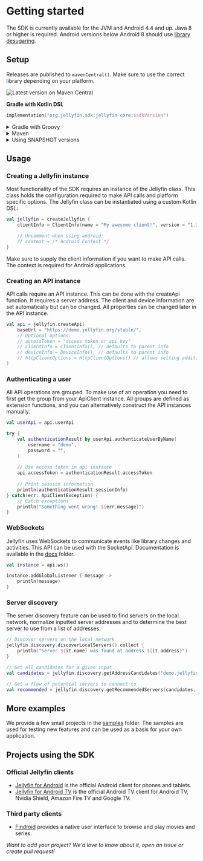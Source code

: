 # Getting started

The SDK is currently available for the JVM and Android 4.4 and up. Java 8 or higher is required. Android versions below
Android 8 should use [library desugaring](https://developer.android.com/studio/write/java8-support#library-desugaring).

## Setup

Releases are published to `mavenCentral()`. Make sure to use the correct library depending on your
platform.

![Latest version on Maven Central](https://img.shields.io/maven-central/v/org.jellyfin.sdk/jellyfin-core.svg)

**Gradle with Kotlin DSL**

```kotlin
implementation("org.jellyfin.sdk:jellyfin-core:$sdkVersion")
```

<details>
  <summary>Gradle with Groovy</summary>

  ```groovy
  implementation "org.jellyfin.sdk:jellyfin-core:$sdkVersion"
   ```
</details>

<details>
  <summary>Maven</summary>

  ```xml
  <dependency>
      <groupId>org.jellyfin.sdk</groupId>
      <artifactId>jellyfin-core</artifactId>
      <version>$sdkVersion</version>
  </dependency>
   ```
</details>

<details>
  <summary>Using SNAPSHOT versions</summary>

When working on new features in your application you might need a build of the SDK targeting the next server version.
For this use case we publish two SNAPSHOT releases: `master-SNAPSHOT` and `openapi-unstable-SNAPSHOT`. To use the
snapshot versions, add the snapshot repository to your build script:
`https://s01.oss.sonatype.org/content/repositories/snapshots/`

An example using Gradle with Kotlin DSL that only allows the `master-SNAPSHOT` version:

  ```kotlin
  repositories {
      maven("https://s01.oss.sonatype.org/content/repositories/snapshots/") {
          content {
              // Only allow SDK snapshots
              includeVersionByRegex("org\\.jellyfin\\.sdk", ".*", "master-SNAPSHOT")
          }
      }
  }
   ```
</details>

## Usage

### Creating a Jellyfin instance

Most functionality of the SDK requires an instance of the Jellyfin class. This class holds
the configuration required to make API calls and platform specific options. The Jellyfin class can
be instantiated using a custom Kotlin DSL:

```kotlin
val jellyfin = createJellyfin {
    clientInfo = ClientInfo(name = "My awesome client!", version = "1.33.7",)

    // Uncomment when using android:
    // context = /* Android Context */
}
```

Make sure to supply the client information if you want to make API calls. The context is required for Android
applications.

### Creating an API instance

API calls require an API instance. This can be done with the createApi function. It requires a
server address. The client and device information are set automatically but can be changed. All
properties can be changed later in the API instance.

```kotlin
val api = jellyfin.createApi(
    baseUrl = "https://demo.jellyfin.org/stable/",
    // Optional options:
    // accessToken = "access token or api key"
    // clientInfo = ClientInfo(), // defaults to parent info
    // deviceInfo = DeviceInfo(), // defaults to parent info
    // httpClientOptions = HttpClientOptions() // allows setting additional options
)
```

### Authenticating a user

All API operations are grouped. To make use of an operation you need to first get the group from your ApiClient
instance. All groups are defined as extension functions, and you can alternatively construct the API instances
manually.

```kotlin
val userApi = api.userApi

try {
    val authenticationResult by userApi.authenticateUserByName(
        username = "demo", 
        password = "",
    )
    
    // Use access token in api instance
    api.accessToken = authenticationResult.accessToken
    
    // Print session information
    println(authenticationResult.sessionInfo)
} catch(err: ApiClientException) {
    // Catch exceptions
    println("Something went wrong! ${err.message}")
}
```

### WebSockets

Jellyfin uses WebSockets to communicate events like library changes and activities. This API can be
used with the SocketApi. Documentation is available in the [docs](/docs) folder.

```kotlin
val instance = api.ws()

instance.addGlobalListener { message ->
	println(message)
}
```

### Server discovery

The server discovery feature can be used to find servers on the local network, normalize inputted
server addresses and to determine the best server to use from a list of addresses.

```kotlin
// Discover servers on the local network
jellyfin.discovery.discoverLocalServers().collect {
    println("Server ${it.name} was found at address ${it.address}")
}

// Get all candidates for a given input
val candidates = jellyfin.discovery.getAddressCandidates("demo.jellyfin.org/stable")

// Get a flow of potential servers to connect to
val recommended = jellyfin.discovery.getRecommendedServers(candidates, RecommendedServerInfoScore.GOOD)
```

## More examples

We provide a few small projects in the [samples](/samples) folder. The samples are used for testing
new features and can be used as a basis for your own application.

## Projects using the SDK

### Official Jellyfin clients

- [Jellyfin for Android](https://github.com/jellyfin/jellyfin-android) is the official Android client for phones and tablets.
- [Jellyfin for Android TV](https://github.com/jellyfin/jellyfin-androidtv) is the official Android TV client for Android TV, Nvidia Shield, Amazon Fire TV and Google TV.

### Third party clients

- [Findroid](https://github.com/jarnedemeulemeester/findroid) provides a native user interface to browse and play movies and series.

_Want to add your project? We'd love to know about it, open an issue or create pull request!_
